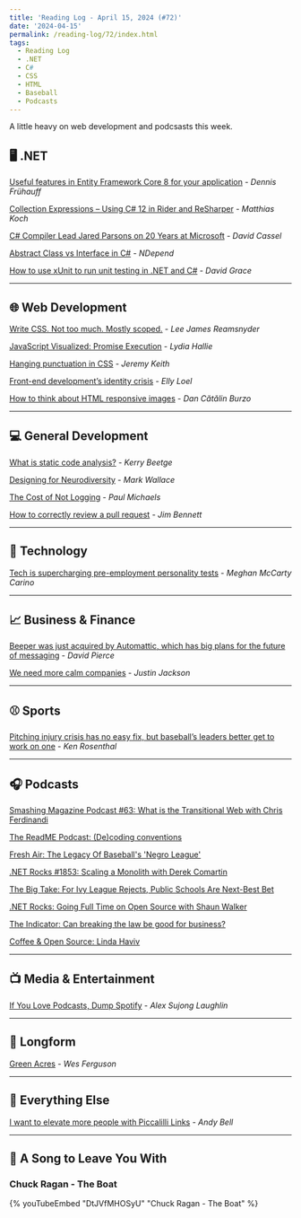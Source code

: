 ```yaml
---
title: 'Reading Log - April 15, 2024 (#72)'
date: '2024-04-15'
permalink: /reading-log/72/index.html
tags:
  - Reading Log
  - .NET
  - C#
  - CSS
  - HTML
  - Baseball
  - Podcasts
---
```


A little heavy on web development and podcsasts this week.
<!-- excerpt -->

## 🖥 .NET

[Useful features in Entity Framework Core 8 for your application](https://dateo-software.de/blog/entity-framework-8) - *Dennis Frühauff*

[Collection Expressions – Using C# 12 in Rider and ReSharper](https://blog.jetbrains.com/dotnet/2024/03/26/collection-expressions-using-csharp-12-in-rider-and-resharper/) - *Matthias Koch*

[C# Compiler Lead Jared Parsons on 20 Years at Microsoft](https://thenewstack.io/c-compiler-lead-jared-parsons-on-20-years-at-microsoft/) - *David Cassel*

[Abstract Class vs Interface in C#](https://blog.ndepend.com/abstract-class-vs-interface-in-c/) - *NDepend*

[How to use xUnit to run unit testing in .NET and C#](https://www.roundthecode.com/dotnet-tutorials/how-to-use-xunit-run-unit-testing-dotnet-csharp) - *David Grace*

---

## 🌐 Web Development

[Write CSS. Not too much. Mostly scoped.](https://www.leereamsnyder.com/write-css-not-too-much-mostly-scoped) - *Lee James Reamsnyder*

[JavaScript Visualized: Promise Execution](https://lydiahallie.framer.website/blog/promise-execution) - *Lydia Hallie*

[Hanging punctuation in CSS](https://adactio.com/journal/21027) - *Jeremy Keith*

[Front-end development’s identity crisis](https://ellyloel.com/blog/front-end-development-s-identity-crisis/) - *Elly Loel*

[How to think about HTML responsive images](https://danburzo.ro/responsive-images-html/) - *Dan Cătălin Burzo*

---

## 💻 General Development

[What is static code analysis?](https://blog.jetbrains.com/qodana/2024/03/what-is-static-code-analysis/) - *Kerry Beetge*

[Designing for Neurodiversity](https://blog.scottlogic.com/2024/03/22/designing-for-neurodiversity.html) - *Mark Wallace*

[The Cost of Not Logging](https://pmichaels.net/cost-of-not-logging/) - *Paul Michaels*

[How to correctly review a pull request](https://jimbobbennett.dev/blogs/how-to-review-a-pr/) - *Jim Bennett*

---

## 🔌 Technology

[Tech is supercharging pre-employment personality tests](https://www.marketplace.org/2024/04/08/tech-is-supercharging-pre-employment-personality-tests/) - *Meghan McCarty Carino*

---

## 📈 Business & Finance

[Beeper was just acquired by Automattic, which has big plans for the future of messaging](https://www.theverge.com/2024/4/9/24124179/beeper-app-automattic-acquisition-matrix-messaging) - *David Pierce*

[We need more calm companies](https://justinjackson.ca/calm-company) - *Justin Jackson*

---

## ⚾️ Sports

[Pitching injury crisis has no easy fix, but baseball’s leaders better get to work on one](https://theathletic.com/5398208/2024/04/08/baseball-pitching-injury-crisis/) - *Ken Rosenthal*

---

## 🎧 Podcasts

[Smashing Magazine Podcast #63: What is the Transitional Web with Chris Ferdinandi](https://podcast.smashingmagazine.com/episodes/what-is-the-transitional-web-with-chris-ferdinandi)

[The ReadME Podcast: (De)coding conventions](https://github.com/readme/podcast/decoding-conventions)

[Fresh Air: The Legacy Of Baseball's 'Negro League'](https://www.npr.org/2023/06/26/1184369968/the-legacy-of-baseballs-negro-league)

[.NET Rocks #1853: Scaling a Monolith with Derek Comartin](https://www.dotnetrocks.com/details/1853)

[The Big Take: For Ivy League Rejects, Public Schools Are Next-Best Bet](https://www.bloomberg.com/graphics/2024-college-return-on-investment/)

[.NET Rocks: Going Full Time on Open Source with Shaun Walker](https://www.dotnetrocks.com/details/1852)

[The Indicator: Can breaking the law be good for business?](https://www.npr.org/2024/04/01/1197963517/dupont-chemours-chemicals-cows)

[Coffee & Open Source: Linda Haviv](https://www.coffeeandopensource.com/guest/linda-haviv.html)

---

## 📺 Media & Entertainment

[If You Love Podcasts, Dump Spotify](https://defector.com/if-you-love-podcasts-dump-spotify) - *Alex Sujong Laughlin*

---

## 📝 Longform

[Green Acres](https://texashighways.com/culture/people/one-mans-quest-to-transform-the-west-texas-desert/) - *Wes Ferguson*

---

## 🎒 Everything Else

[I want to elevate more people with Piccalilli Links](https://piccalil.li/blog/i-want-to-elevate-more-people/) - *Andy Bell*

---

## 🎵 A Song to Leave You With

<h3 class="music">Chuck Ragan - The Boat</h3>

{% youTubeEmbed "DtJVfMHOSyU" "Chuck Ragan - The Boat" %}

